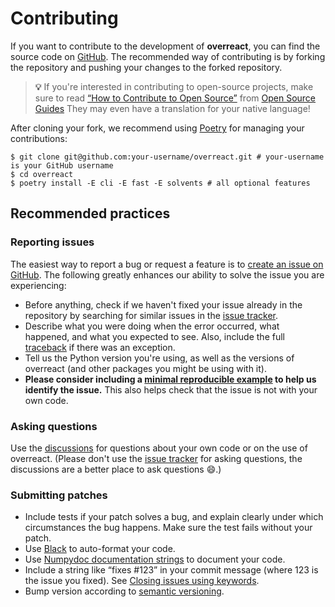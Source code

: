 # Contributing

If you want to contribute to the development of **overreact**, you can find the
source code on [GitHub](https://github.com/geem-lab/overreact). The recommended
way of contributing is by forking the repository and pushing your changes to the
forked repository.

> **💡** If you're interested in contributing to open-source projects, make sure
> to read
> [“How to Contribute to Open Source”](https://opensource.guide/how-to-contribute/)
> from [Open Source Guides](https://opensource.guide/) They may even have a
> translation for your native language!

After cloning your fork, we recommend using [Poetry](https://python-poetry.org/)
for managing your contributions:

```console
$ git clone git@github.com:your-username/overreact.git # your-username is your GitHub username
$ cd overreact
$ poetry install -E cli -E fast -E solvents # all optional features
```

## Recommended practices

### Reporting issues

The easiest way to report a bug or request a feature is to
[create an issue on GitHub](http://github.com/geem-lab/overreact/issues). The
following greatly enhances our ability to solve the issue you are experiencing:

- Before anything, check if we haven't fixed your issue already in the repository
  by searching for similar issues in the
  [issue tracker](http://github.com/geem-lab/overreact/issues).
- Describe what you were doing when the error occurred, what
  happened, and what you expected to see.
  Also, include the full [traceback](https://realpython.com/python-traceback/) if
  there was an exception.
- Tell us the Python version you're using, as well as the versions of
  overreact (and other packages you might be using with it).
- **Please consider including a
  [minimal reproducible example](https://stackoverflow.com/help/minimal-reproducible-example)
  to help us identify the issue.** This also helps check that the issue is not
  with your own code.

### Asking questions

Use the [discussions](https://github.com/geem-lab/overreact/discussions) for
questions about your own code or on the use of overreact. (Please don't use the
[issue tracker](https://github.com/geem-lab/overreact/issues) for asking
questions, the discussions are a better place to ask questions 😄.)

### Submitting patches

- Include tests if your patch solves a bug, and explain clearly
  under which circumstances the bug happens. Make sure the test fails without
  your patch.
- Use [Black](https://black.readthedocs.io/) to auto-format your code.
- Use
  [Numpydoc documentation strings](https://numpydoc.readthedocs.io/en/latest/format.html)
  to document your code.
- Include a string like “fixes #123” in your commit message (where 123 is the
  issue you fixed). See
  [Closing issues using keywords](https://help.github.com/articles/creating-a-pull-request/).
- Bump version according to [semantic versioning](https://semver.org/).
